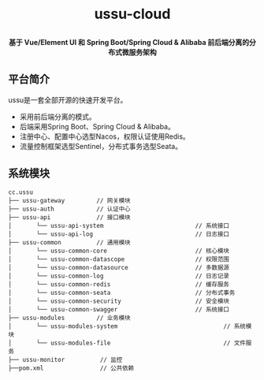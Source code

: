 <h1 align="center" style="margin: 30px 0 30px; font-weight: bold;">ussu-cloud</h1>
<h4 align="center">基于 Vue/Element UI 和 Spring Boot/Spring Cloud & Alibaba 前后端分离的分布式微服务架构</h4>

## 平台简介

ussu是一套全部开源的快速开发平台。

* 采用前后端分离的模式。
* 后端采用Spring Boot、Spring Cloud & Alibaba。
* 注册中心、配置中心选型Nacos，权限认证使用Redis。
* 流量控制框架选型Sentinel，分布式事务选型Seata。

## 系统模块

~~~
cc.ussu
├── ussu-gateway         // 网关模块
├── ussu-auth            // 认证中心
├── ussu-api             // 接口模块
│       └── ussu-api-system                          // 系统接口
│       └── ussu-api-log                             // 日志接口
├── ussu-common          // 通用模块
│       └── ussu-common-core                         // 核心模块
│       └── ussu-common-datascope                    // 权限范围
│       └── ussu-common-datasource                   // 多数据源
│       └── ussu-common-log                          // 日志记录
│       └── ussu-common-redis                        // 缓存服务
│       └── ussu-common-seata                        // 分布式事务
│       └── ussu-common-security                     // 安全模块
│       └── ussu-common-swagger                      // 系统接口
├── ussu-modules         // 业务模块
│       └── ussu-modules-system                              // 系统模块
│       └── ussu-modules-file                                // 文件服务
├── ussu-monitor          // 监控
├──pom.xml                // 公共依赖
~~~

